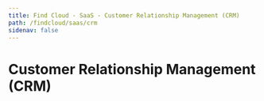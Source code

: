 ```yaml
---
title: Find Cloud - SaaS - Customer Relationship Management (CRM)
path: /findcloud/saas/crm
sidenav: false
---
```


# Customer Relationship Management (CRM)